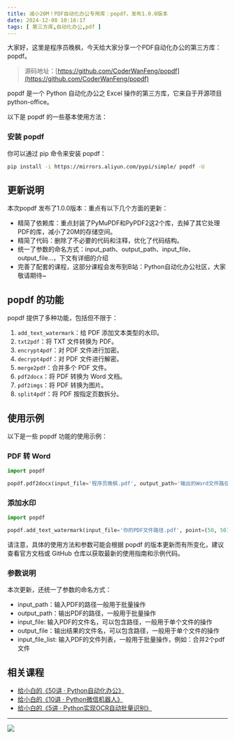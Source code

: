 ```yaml
---
title: 减小20M！PDF自动化办公专用库：popdf，发布1.0.0版本
date: 2024-12-08 10:16:17
tags: [ 第三方库,自动化办公,pdf ]
---
```


大家好，这里是程序员晚枫，今天给大家分享一个PDF自动化办公的第三方库：popdf。

> 源码地址：[https://github.com/CoderWanFeng/popdf](https://github.com/CoderWanFeng/popdf)

popdf 是一个 Python 自动化办公之 Excel 操作的第三方库，它来自于开源项目 python-office。

以下是 popdf 的一些基本使用方法：

### 安装 popdf

你可以通过 pip 命令来安装 popdf：

```bash
pip install -i https://mirrors.aliyun.com/pypi/simple/ popdf -U
```
## 更新说明

本次popdf 发布了1.0.0版本：重点有以下几个方面的更新：

- 精简了依赖库：重点封装了PyMuPDF和PyPDF2这2个库，去掉了其它处理PDF的库，减小了20M的存储空间。
- 精简了代码：删除了不必要的代码和注释，优化了代码结构。
- 统一了参数的命名方式：input_path、output_path、input_file、output_file...，下文有详细的介绍
- 完善了配套的课程，这部分课程会发布到B站：Python自动化办公社区，大家敬请期待~


## popdf 的功能

popdf 提供了多种功能，包括但不限于：

1. `add_text_watermark`：给 PDF 添加文本类型的水印。
2. `txt2pdf`：将 TXT 文件转换为 PDF。
3. `encrypt4pdf`：对 PDF 文件进行加密。
4. `decrypt4pdf`：对 PDF 文件进行解密。
5. `merge2pdf`：合并多个 PDF 文件。
6. `pdf2docx`：将 PDF 转换为 Word 文档。
7. `pdf2imgs`：将 PDF 转换为图片。
8. `split4pdf`：将 PDF 按指定页数拆分。

## 使用示例

以下是一些 popdf 功能的使用示例：

### PDF 转 Word

```python
import popdf

popdf.pdf2docx(input_file='程序员晚枫.pdf', output_path='输出的Word文件路径')
```

### 添加水印

```python
import popdf

popdf.add_text_watermark(input_file='你的PDF文件路径.pdf', point=(50, 50), text='水印内容')
```

请注意，具体的使用方法和参数可能会根据 popdf 的版本更新而有所变化，建议查看官方文档或 GitHub 仓库以获取最新的使用指南和示例代码。

### 参数说明

本次更新，还统一了参数的命名方式：

- input_path：输入PDF的路径一般用于批量操作
- output_path：输出PDF的路径，一般用于批量操作
- input_file: 输入PDF的文件名，可以包含路径，一般用于单个文件的操作
- output_file：输出结果的文件名，可以包含路径，一般用于单个文件的操作
- input_file_list: 输入PDF的文件列表，一般用于批量操作，例如：合并2个pdf文件

## 相关课程

- [给小白的《50讲 · Python自动化办公》](https://mp.weixin.qq.com/s/lOx4cAp9AllsCrhsUqVn8g)
- [给小白的《10讲 · Python微信机器人》](https://mp.weixin.qq.com/s/-oR2dUakXEY3vmPbzVtrnA)
- [给小白的《5讲 · Python实现OCR自动批量识别》](https://mp.weixin.qq.com/s/pGim7ifpgLwYUJ9a-FHvaw)

---



![](https://python-office-1300615378.cos.ap-chongqing.myqcloud.com/ads/gzh/sub-py.jpg)

